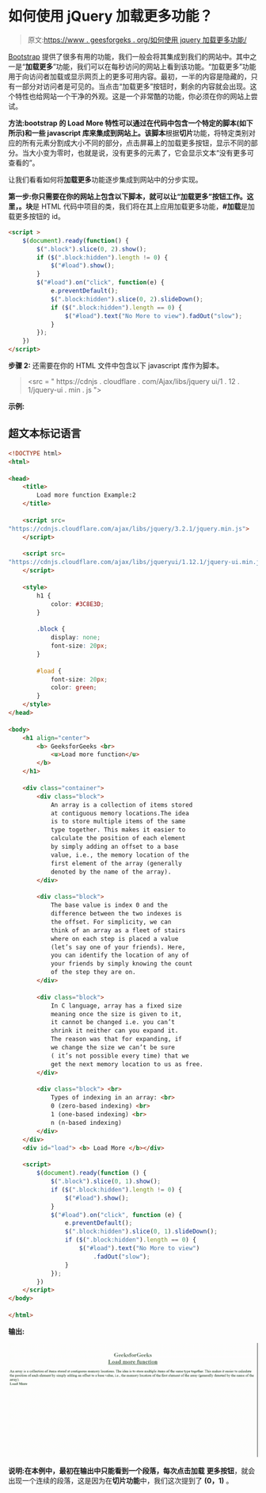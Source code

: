 # 如何使用 jQuery 加载更多功能？

> 原文:[https://www . geesforgeks . org/如何使用 jquery 加载更多功能/](https://www.geeksforgeeks.org/how-to-load-more-feature-using-jquery/)

[Bootstrap](https://www.geeksforgeeks.org/bootstrap-tutorials/) 提供了很多有用的功能，我们一般会将其集成到我们的网站中。其中之一是“**加载更多**”功能，我们可以在每秒访问的网站上看到该功能。“加载更多”功能用于向访问者加载或显示网页上的更多可用内容。最初，一半的内容是隐藏的，只有一部分对访问者是可见的。当点击“加载更多”按钮时，剩余的内容就会出现。这个特性也给网站一个干净的外观。这是一个非常酷的功能，你必须在你的网站上尝试。

**方法:**bootstrap 的 **Load More** 特性可以通过在代码中包含一个特定的脚本(如下所示)和一些 javascript 库来集成到网站上。该**脚本**根据**切片**功能，将特定类别对应的所有元素分割成大小不同的部分，点击屏幕上的加载更多按钮，显示不同的部分。当大小变为零时，也就是说，没有更多的元素了，它会显示文本“没有更多可查看的”。

让我们看看如何将**加载更多**功能逐步集成到网站中的分步实现。

**第一步:**你只需要在你的网站上包含以下脚本，就可以让“加载更多”按钮工作。这里，**。块**是 HTML 代码中项目的类，我们将在其上应用加载更多功能，**#加载**是加载更多按钮的 id。

```html
<script >
    $(document).ready(function() {
        $(".block").slice(0, 2).show();
        if ($(".block:hidden").length != 0) {
            $("#load").show();
        }
        $("#load").on("click", function(e) {
            e.preventDefault();
            $(".block:hidden").slice(0, 2).slideDown();
            if ($(".block:hidden").length == 0) {
                $("#load").text("No More to view").fadOut("slow");
            }
        });
    }) 
</script> 
```

**步骤 2:** 还需要在你的 HTML 文件中包含以下 javascript 库作为脚本。

> <src = " https://cdnjs . cloudflare . com/Ajax/libs/jquery ui/1 . 12 . 1/jquery-ui . min . js "></script>

**示例:**

## 超文本标记语言

```html
<!DOCTYPE html>
<html>

<head>
    <title>
        Load more function Example:2
    </title>

    <script src=
"https://cdnjs.cloudflare.com/ajax/libs/jquery/3.2.1/jquery.min.js">
    </script>

    <script src=
"https://cdnjs.cloudflare.com/ajax/libs/jqueryui/1.12.1/jquery-ui.min.js">
    </script>

    <style>
        h1 {
            color: #3C8E3D;
        }

        .block {
            display: none;
            font-size: 20px;
        }

        #load {
            font-size: 20px;
            color: green;
        }
    </style>
</head>

<body>
    <h1 align="center">
        <b> GeeksforGeeks <br>
            <u>Load more function</u>
        </b>
    </h1>

    <div class="container">
        <div class="block">
            An array is a collection of items stored
            at contiguous memory locations.The idea 
            is to store multiple items of the same 
            type together. This makes it easier to 
            calculate the position of each element 
            by simply adding an offset to a base 
            value, i.e., the memory location of the 
            first element of the array (generally 
            denoted by the name of the array).
        </div>

        <div class="block">
            The base value is index 0 and the 
            difference between the two indexes is 
            the offset. For simplicity, we can
            think of an array as a fleet of stairs 
            where on each step is placed a value 
            (let’s say one of your friends). Here, 
            you can identify the location of any of 
            your friends by simply knowing the count 
            of the step they are on.
        </div>

        <div class="block">
            In C language, array has a fixed size 
            meaning once the size is given to it, 
            it cannot be changed i.e. you can’t
            shrink it neither can you expand it. 
            The reason was that for expanding, if 
            we change the size we can’t be sure
            ( it’s not possible every time) that we 
            get the next memory location to us as free.
        </div>

        <div class="block"> <br>
            Types of indexing in an array: <br>
            0 (zero-based indexing) <br>
            1 (one-based indexing) <br>
            n (n-based indexing)
        </div>
    </div>
    <div id="load"> <b> Load More </b></div>

    <script>
        $(document).ready(function () {
            $(".block").slice(0, 1).show();
            if ($(".block:hidden").length != 0) {
                $("#load").show();
            }
            $("#load").on("click", function (e) {
                e.preventDefault();
                $(".block:hidden").slice(0, 1).slideDown();
                if ($(".block:hidden").length == 0) {
                    $("#load").text("No More to view")
                        .fadOut("slow");
                }
            });
        })
    </script>
</body>

</html>
```

**输出:**

![](img/e61e74818c0580a0d0877d2965da8776.png)

**说明:**在本例中，最初在输出中只能看到一个段落，每次点击**加载** **更多按钮**，就会出现一个连续的段落，这是因为在**切片功能**中，我们这次提到了 **(0，1)** 。